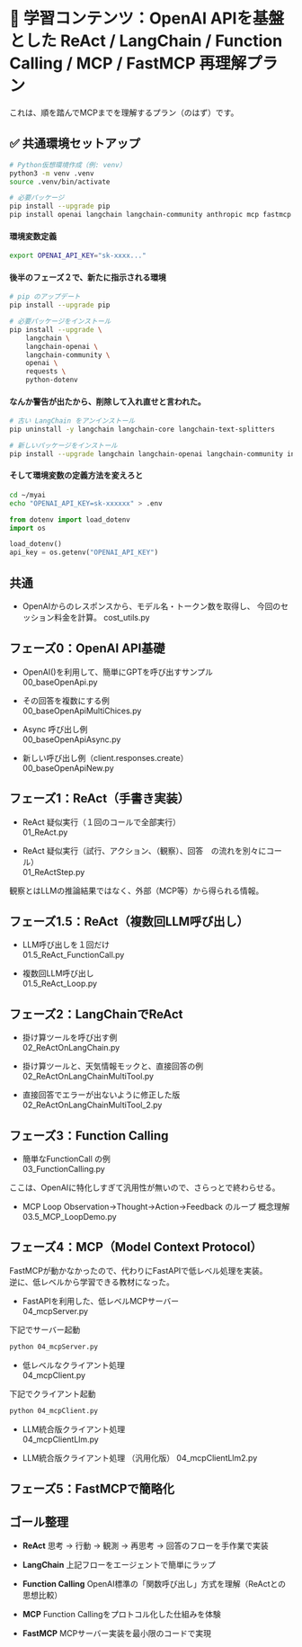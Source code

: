 # 📘 学習コンテンツ：OpenAI APIを基盤とした ReAct / LangChain / Function Calling / MCP / FastMCP 再理解プラン

これは、順を踏んでMCPまでを理解するプラン（のはず）です。  

## ✅ 共通環境セットアップ

```bash
# Python仮想環境作成（例: venv）
python3 -m venv .venv
source .venv/bin/activate

# 必要パッケージ
pip install --upgrade pip
pip install openai langchain langchain-community anthropic mcp fastmcp aiohttp rich jupyter
```

#### 環境変数定義
```bash
export OPENAI_API_KEY="sk-xxxx..."
```

#### 後半のフェーズ２で、新たに指示される環境
```bash
# pip のアップデート
pip install --upgrade pip

# 必要パッケージをインストール
pip install --upgrade \
    langchain \
    langchain-openai \
    langchain-community \
    openai \
    requests \
    python-dotenv
```

#### なんか警告が出たから、削除して入れ直せと言われた。
```bash
# 古い LangChain をアンインストール
pip uninstall -y langchain langchain-core langchain-text-splitters

# 新しいパッケージをインストール
pip install --upgrade langchain langchain-openai langchain-community invoke
```

#### そして環境変数の定義方法を変えろと
```bash
cd ~/myai
echo "OPENAI_API_KEY=sk-xxxxxx" > .env
```

```python
from dotenv import load_dotenv
import os

load_dotenv()
api_key = os.getenv("OPENAI_API_KEY")
```

## 共通
- OpenAIからのレスポンスから、モデル名・トークン数を取得し、
  今回のセッション料金を計算。
cost_utils.py

## フェーズ0：OpenAI API基礎  

- OpenAI()を利用して、簡単にGPTを呼び出すサンプル  
00_baseOpenApi.py

- その回答を複数にする例  
00_baseOpenApiMultiChices.py

- Async 呼び出し例  
00_baseOpenApiAsync.py

- 新しい呼び出し例（client.responses.create）  
00_baseOpenApiNew.py

## フェーズ1：ReAct（手書き実装）  

- ReAct 疑似実行（１回のコールで全部実行）  
01_ReAct.py

- ReAct 疑似実行（試行、アクション、（観察）、回答　の流れを別々にコール）  
01_ReActStep.py

観察とはLLMの推論結果ではなく、外部（MCP等）から得られる情報。

## フェーズ1.5：ReAct（複数回LLM呼び出し）  

- LLM呼び出しを１回だけ  
01.5_ReAct_FunctionCall.py

- 複数回LLM呼び出し  
01.5_ReAct_Loop.py

## フェーズ2：LangChainでReAct  

- 掛け算ツールを呼び出す例  
02_ReActOnLangChain.py

- 掛け算ツールと、天気情報モックと、直接回答の例  
02_ReActOnLangChainMultiTool.py

- 直接回答でエラーが出ないように修正した版  
02_ReActOnLangChainMultiTool_2.py

## フェーズ3：Function Calling  

- 簡単なFunctionCall の例  
03_FunctionCalling.py

ここは、OpenAIに特化しすぎて汎用性が無いので、さらっとで終わらせる。

- MCP Loop Observation→Thought→Action→Feedback のループ 概念理解  
03.5_MCP_LoopDemo.py

## フェーズ4：MCP（Model Context Protocol）  

FastMCPが動かなかったので、代わりにFastAPIで低レベル処理を実装。  
逆に、低レベルから学習できる教材になった。  

- FastAPIを利用した、低レベルMCPサーバー  
04_mcpServer.py

下記でサーバー起動  
```bash
python 04_mcpServer.py
```

- 低レベルなクライアント処理  
04_mcpClient.py

下記でクライアント起動  
```bash
python 04_mcpClient.py
```

- LLM統合版クライアント処理  
04_mcpClientLlm.py

- LLM統合版クライアント処理  （汎用化版）
04_mcpClientLlm2.py


## フェーズ5：FastMCPで簡略化  

## ゴール整理  

- **ReAct**
思考 → 行動 → 観測 → 再思考 → 回答のフローを手作業で実装

- **LangChain**
上記フローをエージェントで簡単にラップ

- **Function Calling**
OpenAI標準の「関数呼び出し」方式を理解（ReActとの思想比較）

- **MCP**
Function Callingをプロトコル化した仕組みを体験

- **FastMCP**
MCPサーバー実装を最小限のコードで実現
